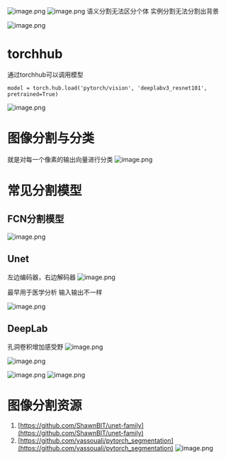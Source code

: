 ![image.png](https://kashiwa-pic.oss-cn-beijing.aliyuncs.com/20240307105713.png)
![image.png](https://kashiwa-pic.oss-cn-beijing.aliyuncs.com/20240307105733.png)
语义分割无法区分个体
实例分割无法分割出背景

![image.png](https://kashiwa-pic.oss-cn-beijing.aliyuncs.com/20240307110034.png)
# torchhub

通过torchhub可以调用模型
```
model = torch.hub.load('pytorch/vision', 'deeplabv3_resnet101', pretrained=True)
```
![image.png](https://kashiwa-pic.oss-cn-beijing.aliyuncs.com/20240307110708.png)

# 图像分割与分类
就是对每一个像素的输出向量进行分类
![image.png](https://kashiwa-pic.oss-cn-beijing.aliyuncs.com/20240307110642.png)

# 常见分割模型

## FCN分割模型

![image.png](https://kashiwa-pic.oss-cn-beijing.aliyuncs.com/20240307110932.png)

## Unet
左边编码器，右边解码器
![image.png](https://kashiwa-pic.oss-cn-beijing.aliyuncs.com/20240307111126.png)

最早用于医学分析
输入输出不一样

![image.png](https://kashiwa-pic.oss-cn-beijing.aliyuncs.com/20240307111044.png)

## DeepLab
孔洞卷积增加感受野
![image.png](https://kashiwa-pic.oss-cn-beijing.aliyuncs.com/20240307111302.png)

![image.png](https://kashiwa-pic.oss-cn-beijing.aliyuncs.com/20240307111316.png)

![image.png](https://kashiwa-pic.oss-cn-beijing.aliyuncs.com/20240307111346.png)
![image.png](https://kashiwa-pic.oss-cn-beijing.aliyuncs.com/20240307111520.png)

# 图像分割资源
1. [https://github.com/ShawnBIT/unet-family](https://github.com/ShawnBIT/unet-family)
2. [https://github.com/yassouali/pytorch_segmentation](https://github.com/yassouali/pytorch_segmentation)
![image.png](https://kashiwa-pic.oss-cn-beijing.aliyuncs.com/20240307111812.png)
